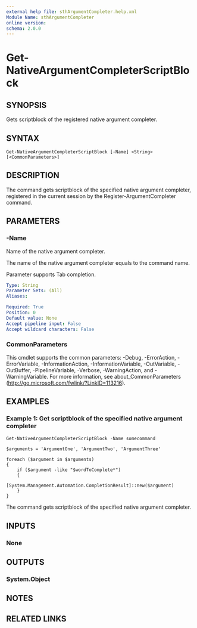 ```yaml
---
external help file: sthArgumentCompleter.help.xml
Module Name: sthArgumentCompleter
online version:
schema: 2.0.0
---
```


# Get-NativeArgumentCompleterScriptBlock

## SYNOPSIS

Gets scriptblock of the registered native argument completer.

## SYNTAX

```
Get-NativeArgumentCompleterScriptBlock [-Name] <String> [<CommonParameters>]
```

## DESCRIPTION

The command gets scriptblock of the specified native argument completer, registered in the current session by the Register-ArgumentCompleter command.

## PARAMETERS

### -Name

Name of the native argument completer.

The name of the native argument completer equals to the command name.

Parameter supports Tab completion.

```yaml
Type: String
Parameter Sets: (All)
Aliases:

Required: True
Position: 0
Default value: None
Accept pipeline input: False
Accept wildcard characters: False
```

### CommonParameters

This cmdlet supports the common parameters: -Debug, -ErrorAction, -ErrorVariable, -InformationAction, -InformationVariable, -OutVariable, -OutBuffer, -PipelineVariable, -Verbose, -WarningAction, and -WarningVariable.
For more information, see about_CommonParameters (http://go.microsoft.com/fwlink/?LinkID=113216).

## EXAMPLES

### Example 1: Get scriptblock of the specified native argument completer

```powershell
Get-NativeArgumentCompleterScriptBlock -Name somecommand
```

```
$arguments = 'ArgumentOne', 'ArgumentTwo', 'ArgumentThree'

foreach ($argument in $arguments)
{
    if ($argument -like "$wordToComplete*")
    {
        [System.Management.Automation.CompletionResult]::new($argument)
    }
}
```

The command gets scriptblock of the specified native argument completer.

## INPUTS

### None

## OUTPUTS

### System.Object

## NOTES

## RELATED LINKS
